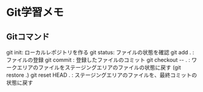 # Git学習メモ
## Gitコマンド
git init: ローカルレポジトリを作る
git status: ファイルの状態を確認
git add . : ファイルの登録
git commit : 登録したファイルのコミット
git checkout -- . : ワークエリアのファイルをステージングエリアのファイルの状態に戻す (git restore .)
git reset HEAD . : ステージングエリアのファイルを、最終コミットの状態に戻す
